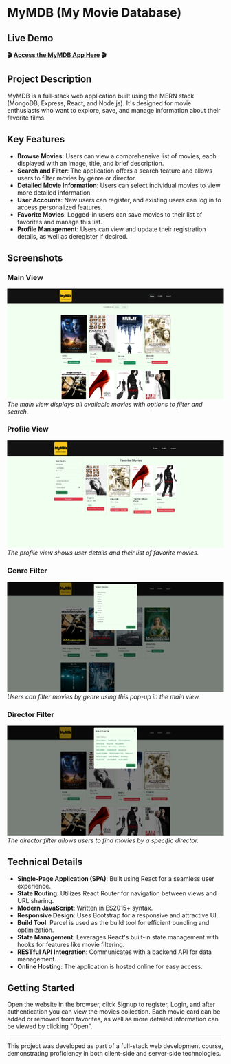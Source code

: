 # MyMDB (My Movie Database)

## Live Demo

**🎬 [Access the MyMDB App Here](https://mymdb-app.netlify.app/) 🎬**

## Project Description

MyMDB is a full-stack web application built using the MERN stack (MongoDB, Express, React, and Node.js). It's designed for movie enthusiasts who want to explore, save, and manage information about their favorite films.

## Key Features

- **Browse Movies**: Users can view a comprehensive list of movies, each displayed with an image, title, and brief description.
- **Search and Filter**: The application offers a search feature and allows users to filter movies by genre or director.
- **Detailed Movie Information**: Users can select individual movies to view more detailed information.
- **User Accounts**: New users can register, and existing users can log in to access personalized features.
- **Favorite Movies**: Logged-in users can save movies to their list of favorites and manage this list.
- **Profile Management**: Users can view and update their registration details, as well as deregister if desired.

## Screenshots

### Main View
![Main View](img/Screenshot1.jpg)
*The main view displays all available movies with options to filter and search.*

### Profile View
![Profile View](img/Screenshot2.jpg)
*The profile view shows user details and their list of favorite movies.*

### Genre Filter
![Genre Filter](img/Screenshot3.jpg)
*Users can filter movies by genre using this pop-up in the main view.*

### Director Filter
![Director Filter](img/Screenshot4.jpg)
*The director filter allows users to find movies by a specific director.*

## Technical Details

- **Single-Page Application (SPA)**: Built using React for a seamless user experience.
- **State Routing**: Utilizes React Router for navigation between views and URL sharing.
- **Modern JavaScript**: Written in ES2015+ syntax.
- **Responsive Design**: Uses Bootstrap for a responsive and attractive UI.
- **Build Tool**: Parcel is used as the build tool for efficient bundling and optimization.
- **State Management**: Leverages React's built-in state management with hooks for features like movie filtering.
- **RESTful API Integration**: Communicates with a backend API for data management.
- **Online Hosting**: The application is hosted online for easy access.

## Getting Started

Open the website in the browser, click Signup to register, Login, and after authentication you can view the movies collection.
Each movie card can be added or removed from favorites, as well as more detailed information can be viewed by clicking "Open".

---

This project was developed as part of a full-stack web development course, demonstrating proficiency in both client-side and server-side technologies.
